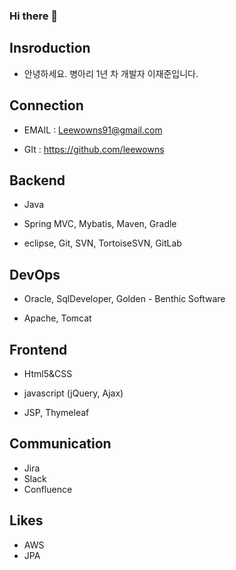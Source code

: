 ### Hi there 👋

<!--
**Leewowns/Leewowns** is a ✨ _special_ ✨ repository because its `README.md` (this file) appears on your GitHub profile.

Here are some ideas to get you started:

- 🔭 I’m currently working on ...
- 🌱 I’m currently learning ...
- 👯 I’m looking to collaborate on ...
- 🤔 I’m looking for help with ...
- 💬 Ask me about ...
- 📫 How to reach me: ...
- 😄 Pronouns: ...
- ⚡ Fun fact: ...
-->
## Insroduction

 *  안녕하세요. 병아리 1년 차 개발자 이재준입니다.
 


## Connection

 * EMAIL : Leewowns91@gmail.com

 * GIt : https://github.com/leewowns


## Backend

 * Java

 * Spring MVC, Mybatis, Maven, Gradle

 * eclipse, Git, SVN, TortoiseSVN, GitLab


## DevOps

 * Oracle, SqlDeveloper, Golden - Benthic Software

 * Apache, Tomcat


## Frontend

 * Html5&CSS

 * javascript (jQuery, Ajax)

 * JSP, Thymeleaf


## Communication

 * Jira 
 * Slack 
 * Confluence

## Likes

* AWS
* JPA
